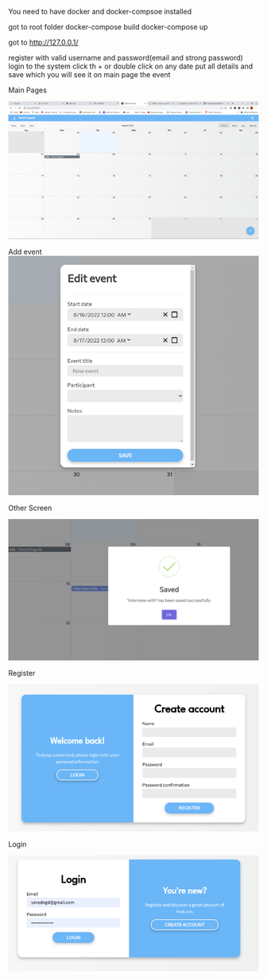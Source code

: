 You need to have docker and docker-compsoe installed

got to root folder
docker-compose build
docker-compose up


got to http://127.0.0.1/


register with valid username and password(email and strong password)
login to the system
click th + or double click on any date
put all details and save which you will see it on main page the event


Main Pages

![ScreenShot](Mianpage.png)


Add event
![ScreenShot](add%20event.png)


Other Screen

![ScreenShot](some%20screen.png)


Register

![ScreenShot](register.png)


Login

![ScreenShot](login.png)

